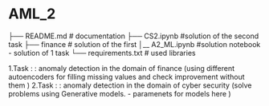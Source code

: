 # AML_2
├── README.md  # documentation 
├── CS2.ipynb #solution of the second task
├── finance  # solution of the first 
│__  A2_ML.ipynb #solution notebook - solution of 1 task
└── requirements.txt # used libraries


1.Task : : anomaly detection in the domain of finance (using  different autoencoders for filling missing values and check improvement without them )
2.Task : : anomaly detection in the domain of cyber security (solve problems using Generative models. - paramenets for models here )
